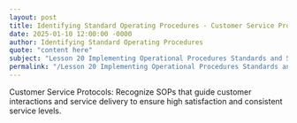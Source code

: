 ```yaml
---
layout: post
title: Identifying Standard Operating Procedures - Customer Service Protocols
date: 2025-01-10 12:00:00 -0000
author: Identifying Standard Operating Procedures
quote: "content here"
subject: "Lesson 20 Implementing Operational Procedures Standards and Specifications"
permalink: "/Lesson 20 Implementing Operational Procedures Standards and Specifications/Identifying Standard Operating Procedures/Identifying Standard Operating Procedures - Customer Service Protocols"
---
```


Customer Service Protocols: Recognize SOPs that guide customer interactions and service delivery to ensure high satisfaction and consistent service levels.
